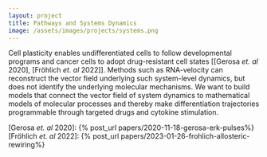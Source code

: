 ```yaml
---
layout: project
title: Pathways and Systems Dynamics
image: /assets/images/projects/systems.png
---
```


Cell plasticity enables undifferentiated cells to follow developmental programs and cancer cells to adopt drug-resistant cell states \[[Gerosa *et. al* 2020], [Fröhlich *et. al* 2022]\]. Methods such as RNA-velocity can reconstruct the vector field underlying such system-level dynamics, but does not identify the underlying molecular mechanisms. We want to build models that connect the vector field of system dynamics to mathematical models of molecular processes and thereby make differentiation trajectories programmable through targeted drugs and cytokine stimulation.

[Gerosa *et. al* 2020]: {% post_url papers/2020-11-18-gerosa-erk-pulses%}
[Fröhlich *et. al* 2022]: {% post_url papers/2023-01-26-frohlich-allosteric-rewiring%}
